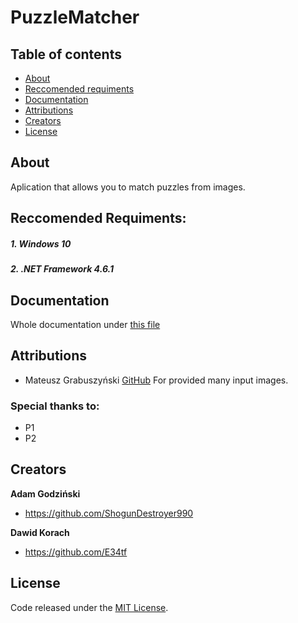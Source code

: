 PuzzleMatcher
=======================

## Table of contents

- [About](#about)
- [Reccomended requiments](#reccomended-requiments)
- [Documentation](#documentation)
- [Attributions](#attributions)
- [Creators](#creators)
- [License](#license)

## About
Aplication that allows you to match puzzles from images.

## Reccomended Requiments:
##### 1. Windows 10

##### 2. .NET Framework 4.6.1


## Documentation
Whole documentation under [this file](https://github.com/ShogunDestroyer990/PT-projekt/blob/master/documentation.pdf)

## Attributions
* Mateusz Grabuszyński [GitHub](https://github.com/MateuszGrabuszynski)
For provided many input images.

### Special thanks to:
* P1
* P2

## Creators

**Adam Godziński**
- <https://github.com/ShogunDestroyer990>

**Dawid Korach**
- <https://github.com/E34tf>

## License
Code released under the [MIT License](https://github.com/ShogunDestroyer990/PT-projekt/blob/master/LICENSE.md).
